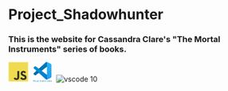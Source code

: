 # Project_Shadowhunter

### This is the website for Cassandra Clare's "The Mortal Instruments" series of books.

<img src="https://github.com/devicons/devicon/blob/master/icons/javascript/javascript-original.svg" title="JavaScript" alt="JavaScript" width="40" height="40"/>&nbsp;
<img src="https://github.com/devicons/devicon/blob/master/icons/vscode/vscode-original-wordmark.svg" title="vscode 10" alt="vscode 10" width="40" height="40"/>&nbsp;
<img src="https://cdn.icon-icons.com/icons2/2415/PNG/512/mongodb_original_wordmark_logo_icon_146425.png" title="vscode 10" alt="vscode 10" width="40" height="40"/>&nbsp;
